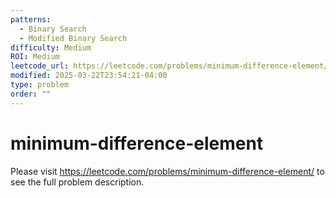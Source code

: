```yaml
---
patterns:
  - Binary Search
  - Modified Binary Search
difficulty: Medium
ROI: Medium
leetcode_url: https://leetcode.com/problems/minimum-difference-element/
modified: 2025-03-22T23:54:21-04:00
type: problem
order: ""
---
```


# minimum-difference-element

Please visit https://leetcode.com/problems/minimum-difference-element/ to see the full problem description.
